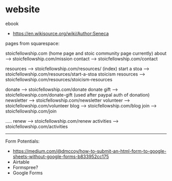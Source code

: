 # website

ebook
* https://en.wikisource.org/wiki/Author:Seneca

pages from squarespace:

stoicfellowship.com (home page and stoic community page currently)
about --> stoicfellowship.com/mission
contact --> stoicfellowship.com/contact


resources --> stoicfellowship.com/resources/ (index)
  start a stoa --> stoicfellowship.com/resources/start-a-stoa
  stoicism resources --> stoicfellowship.com/resources/stoicism-resources

donate --> stoicfellowship.com/donate
donate gift --> stoicfellowship.com/donate-gift (used after paypal auth of donation)
newsletter --> stoicfellowship.com/newsletter
volunteer --> stoicfellowship.com/volunteer
blog --> stoicfellowship.com/blog
join --> stoicfellowship.com/join

.....
renew --> stoicfellowship.com/renew
activities --> stoicfellowship.com/activities

******
Form Potentials:
- https://medium.com/@dmccoy/how-to-submit-an-html-form-to-google-sheets-without-google-forms-b833952cc175
- Airtable
- Formspree?
- Google Forms

